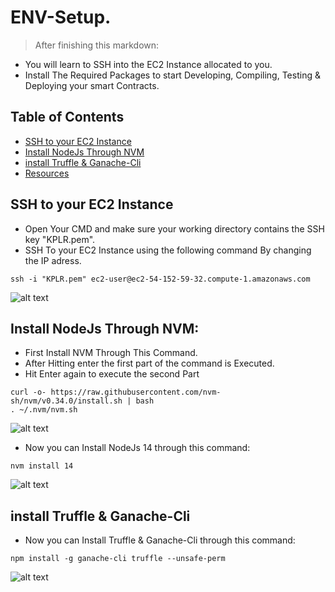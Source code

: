 
# ENV-Setup.
>After finishing this markdown:
- You will learn to SSH into the EC2 Instance allocated to you.
- Install The Required Packages to start Developing, Compiling, Testing & Deploying your smart Contracts.


## Table of Contents
* [SSH to your EC2 Instance](#ssh-to-your-ec2-instance)
* [Install NodeJs Through NVM](#install-nodejs-through-nvm)
* [install Truffle & Ganache-Cli](#install-truffle-&-ganache-cli)
* [Resources](#resources)


## SSH to your EC2 Instance
- Open Your CMD and make sure your working directory contains the SSH key "KPLR.pem".
- SSH To your EC2 Instance using the following command By changing the IP adress.
```
ssh -i "KPLR.pem" ec2-user@ec2-54-152-59-32.compute-1.amazonaws.com 
```

![alt text](https://github.com/Nhaila-Abdessamad/blockchain/blob/main/WS1-Truffle-Demo-Contracts/FIGs/EC2%20Log%20In.png "EC2 SSH")

## Install NodeJs Through NVM:

- First Install NVM Through This Command.
- After Hitting enter the first part of the command is Executed.
- Hit Enter again to execute the second Part

```
curl -o- https://raw.githubusercontent.com/nvm-sh/nvm/v0.34.0/install.sh | bash
. ~/.nvm/nvm.sh
```
![alt text](https://github.com/Nhaila-Abdessamad/blockchain/blob/main/WS1-Truffle-Demo-Contracts/FIGs/EC2%20Log%20In.png "EC2 SSH")

- Now you can Install NodeJs 14 through this command: 

```
nvm install 14
```

![alt text](xxxxx "EC2 SSH")

## install Truffle & Ganache-Cli

- Now you can Install Truffle & Ganache-Cli through this command:

```
npm install -g ganache-cli truffle --unsafe-perm
```

![alt text](xxxxx "EC2 SSH")


<!-- ## Resources
- This guide was based on:

- [NFT MarketPlace](https://gist.github.com/Warkanlock/d8bdd0f96aa7fa214fcb4bf800dea5b8).
- [NFT Mix](https://github.com/PatrickAlphaC/nft-mix).
- [Mintables](https://www.youtube.com/watch?v=CN1PJLsWujU).
- [basic NFT mint Contract](https://www.youtube.com/watch?v=8WPzUbJyoNg).
- [Code an NFT Marketplace like OpenSea ytb](https://www.youtube.com/watch?v=2bjVWclBD_s)-->
